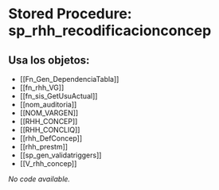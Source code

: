 # Stored Procedure: sp_rhh_recodificacionconcep

## Usa los objetos:
- [[Fn_Gen_DependenciaTabla]]
- [[fn_rhh_VG]]
- [[fn_sis_GetUsuActual]]
- [[nom_auditoria]]
- [[NOM_VARGEN]]
- [[RHH_CONCEP]]
- [[RHH_CONCLIQ]]
- [[rhh_DefConcep]]
- [[rhh_prestm]]
- [[sp_gen_validatriggers]]
- [[V_rhh_concep]]

*No code available.*
